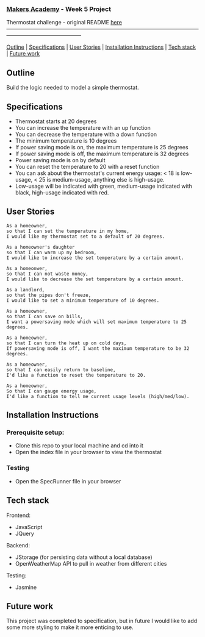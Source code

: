 ### [Makers Academy](http://www.makersacademy.com) - Week 5 Project

Thermostat challenge - original README [here](https://github.com/makersacademy/course/blob/master/thermostat/thermostat_logic.md)
––––––––––––––––––––––––––––––––––––––––––––––––––––––––––––––––––––––––––––––––––––––––––––––––––––

[Outline](#Outline) | [Specifications](#Specifications) | [User Stories](#User_Stories) | [Installation Instructions](#Installation_Instructions) | [Tech stack](#Tech_stack) | [Future work](#Future_work)

## <a name="Outline">Outline</a>

Build the logic needed to model a simple thermostat.

## <a name="Specifications">Specifications</a>

- Thermostat starts at 20 degrees
- You can increase the temperature with an up function
- You can decrease the temperature with a down function
- The minimum temperature is 10 degrees
- If power saving mode is on, the maximum temperature is 25 degrees
- If power saving mode is off, the maximum temperature is 32 degrees
- Power saving mode is on by default
- You can reset the temperature to 20 with a reset function
- You can ask about the thermostat's current energy usage: < 18 is low-usage, < 25 is medium-usage, anything else is high-usage.
- Low-usage will be indicated with green, medium-usage indicated with black, high-usage indicated with red.

## <a name="User_Stories">User Stories</a>

```
As a homeowner, 
so that I can set the temperature in my home, 
I would like my thermostat set to a default of 20 degrees.

As a homeowner's daughter
so that I can warm up my bedroom,
I would like to increase the set temperature by a certain amount.

As a homeonwer,
so that I can not waste money, 
I would like to decrease the set temperature by a certain amount.

As a landlord,
so that the pipes don't freeze,
I would like to set a minimum temperature of 10 degrees. 

As a homeowner, 
so that I can save on bills,
I want a powersaving mode which will set maximum temperature to 25 degrees.

As a homeowner, 
so that I can turn the heat up on cold days,
If powersaving mode is off, I want the maximum temperature to be 32 degrees.

As a homeowner, 
so that I can easily return to baseline, 
I'd like a function to reset the temperature to 20.

As a homeowner,
So that I can gauge energy usage,
I'd like a function to tell me current usage levels (high/med/low).
```

## <a name="Installation_Instructions">Installation Instructions</a>

### Prerequisite setup:
- Clone this repo to your local machine and cd into it
- Open the index file in your browser to view the thermostat

### Testing
- Open the SpecRunner file in your browser

## <a name="Tech_stack">Tech stack</a>

Frontend:
- JavaScript
- JQuery

Backend:
- JStorage (for persisting data without a local database)
- OpenWeatherMap API to pull in weather from different cities

Testing:
- Jasmine

## <a name="Future_work">Future work</a>

This project was completed to specification, but in future I would like to add some more styling to make it more enticing to use.